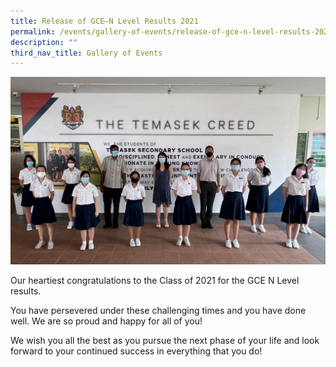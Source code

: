 ```yaml
---
title: Release of GCE–N Level Results 2021
permalink: /events/gallery-of-events/release-of-gce-n-level-results-2021/
description: ""
third_nav_title: Gallery of Events
---
```

![](/images/2021%20n%20level%20results%202.jpg)

Our heartiest congratulations to the Class of 2021 for the GCE N Level results.  
  
You have persevered under these challenging times and you have done well. We are so proud and happy for all of you!  
  
We wish you all the best as you pursue the next phase of your life and look forward to your continued success in everything that you do!
